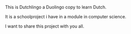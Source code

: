 This is Dutchlingo a Duolingo copy to learn Dutch.

It is a schoolproject i have in a module in computer science.

I want to share this project with you all.

